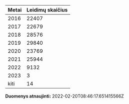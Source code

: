 | Metai | Leidimų skaičius |
|-------| ---------------- |
| 2016 | 22407 |
| 2017 | 22679 |
| 2018 | 28576 |
| 2019 | 29840 |
| 2020 | 23769 |
| 2021 | 25944 |
| 2022 | 9132 |
| 2023 | 3 |
| kiti | 14 |

**Duomenys atnaujinti:** 2022-02-20T08:46:17.651415566Z